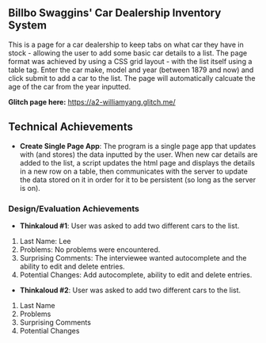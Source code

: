 ## Billbo Swaggins' Car Dealership Inventory System
This is a page for a car dealership to keep tabs on what car they have in stock - allowing the user to add some basic car details to a list. The page format was achieved by using a CSS grid layout - with the list itself using a table tag. Enter the car make, model and year (between 1879 and now) and click submit to add a car to the list. The page will automatically calcuate the age of the car from the year inputted.

**Glitch page here:** https://a2-williamyang.glitch.me/

## Technical Achievements
- **Create Single Page App**: The program is a single page app that updates with (and stores) the data inputted by the user. When new car details are added to the list, a script updates the html page and displays the details in a new row on a table, then communicates with the server to update the data stored on it in order for it to be persistent (so long as the server is on).

### Design/Evaluation Achievements
- **Thinkaloud #1**:
User was asked to add two different cars to the list.
1. Last Name: Lee
2. Problems: No problems were encountered.
3. Surprising Comments: The interviewee wanted autocomplete and the ability to edit and delete entries.
4. Potential Changes: Add autocomplete, ability to edit and delete entries.

- **Thinkaloud #2**:
User was asked to add two different cars to the list.
1. Last Name
2. Problems
3. Surprising Comments
4. Potential Changes